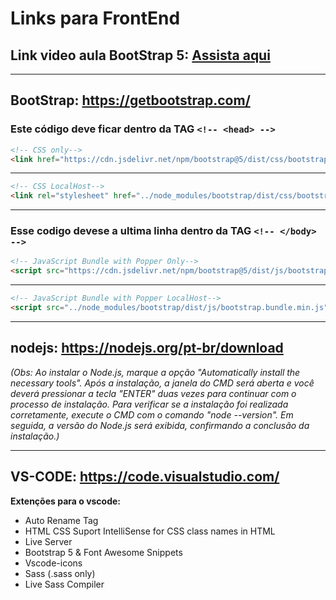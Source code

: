 # Links para FrontEnd

## Link video aula BootStrap 5: [Assista aqui](https://www.youtube.com/playlist?list=PL0YuSuacUEWuJN3qb6NP15bzqd8w_oAj7)

---

## BootStrap: https://getbootstrap.com/

 ### Este código deve ficar dentro da TAG `<!-- <head> -->`

 
~~~html
<!-- CSS only-->
<link href="https://cdn.jsdelivr.net/npm/bootstrap@5/dist/css/bootstrap.min.css" rel="stylesheet" integrity="sha384-4bw+/aepP/YC94hEpVNVgiZdgIC5+VKNBQNGCHeKRQN+PtmoHDEXuppvnDJzQIu9" crossorigin="anonymous">
~~~
---
~~~html
<!-- CSS LocalHost-->
<link rel="stylesheet" href="../node_modules/bootstrap/dist/css/bootstrap.min.css">
~~~
---

### Esse codigo devese a ultima linha dentro da TAG `<!-- </body> -->`

 ~~~html 
<!-- JavaScript Bundle with Popper Only-->
<script src="https://cdn.jsdelivr.net/npm/bootstrap@5/dist/js/bootstrap.bundle.min.js" integrity="sha384-HwwvtgBNo3bZJJLYd8oVXjrBZt8cqVSpeBNS5n7C8IVInixGAoxmnlMuBnhbgrkm" crossorigin="anonymous"></script> 
~~~
---
~~~html
<!-- JavaScript Bundle with Popper LocalHost-->
<script src="../node_modules/bootstrap/dist/js/bootstrap.bundle.min.js"></script>
~~~
---

## nodejs: https://nodejs.org/pt-br/download
*(Obs: Ao instalar o Node.js, marque a opção "Automatically install the necessary tools". Após a instalação, a janela do CMD será aberta e você deverá pressionar a tecla "ENTER" duas vezes para continuar com o processo de instalação. Para verificar se a instalação foi realizada corretamente, execute o CMD com o comando "node --version". Em seguida, a versão do Node.js será exibida, confirmando a conclusão da instalação.)*

---

## VS-CODE: https://code.visualstudio.com/

**Extenções para o vscode:**
* Auto Rename Tag 
* HTML CSS Suport IntelliSense for CSS class names in HTML
* Live Server
* Bootstrap 5 & Font Awesome Snippets
* Vscode-icons
* Sass (.sass only)
* Live Sass Compiler


